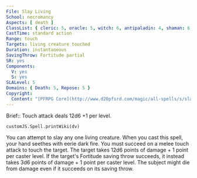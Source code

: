 ```yaml
---
File: Slay Living
School: necromancy
Aspects: [ death ]
ClassList: { cleric: 5, oracle: 5, witch: 6, antipaladin: 4, shaman: 6, spiritualist: 5 }
CastTime: standard action
Range: touch
Targets: living creature touched
Duration: instantaneous
SavingThrow: Fortitude partial
SR: yes
Components:
  V: yes
  S: yes
SLALevel: 5
Domains: { Death: 5, Repose: 5 }
Copyright:
  Content: "[PFRPG Core](http://www.d20pfsrd.com/magic/all-spells/s/slay-living)"
---
```

Brief:: Touch attack deals 12d6 +1 per level.

```dataviewjs
customJS.Spell.printWiki(dv)
```

You can attempt to slay any one living creature. When you cast this spell, your hand seethes with eerie dark fire. You must succeed on a melee touch attack to touch the target. The target takes 12d6 points of damage + 1 point per caster level. If the target's Fortitude saving throw succeeds, it instead takes 3d6 points of damage + 1 point per caster level. The subject might die from damage even if it succeeds on its saving throw.
